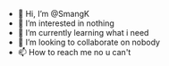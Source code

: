 - 👋 Hi, I’m @SmangK
- 👀 I’m interested in nothing
- 🌱 I’m currently learning what i need
- 💞️ I’m looking to collaborate on nobody
- 📫 How to reach me no u can't

<!---
SmangK/SmangK is a ✨ special ✨ repository because its `README.md` (this file) appears on your GitHub profile.
You can click the Preview link to take a look at your changes.
--->
